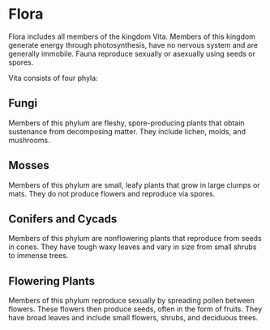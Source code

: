 # Flora

Flora includes all members of the kingdom Vita. Members of this kingdom generate energy through photosynthesis, have no nervous system and are generally immobile. Fauna reproduce sexually or asexually using seeds or spores.

Vita consists of  four phyla:

## Fungi

Members of this phylum are fleshy, spore-producing plants that obtain sustenance from decomposing matter. They include lichen, molds, and mushrooms.

## Mosses

Members of this phylum are small, leafy plants that grow in large clumps or mats. They do not produce flowers and reproduce via spores.

## Conifers and Cycads

Members of this phylum are nonflowering plants that reproduce from seeds in cones. They have tough waxy leaves and vary in size from small shrubs to immense trees.

## Flowering Plants

Members of this phylum reproduce sexually by spreading pollen between flowers. These flowers then produce seeds, often in the form of fruits. They have broad leaves and include small flowers, shrubs, and deciduous trees.